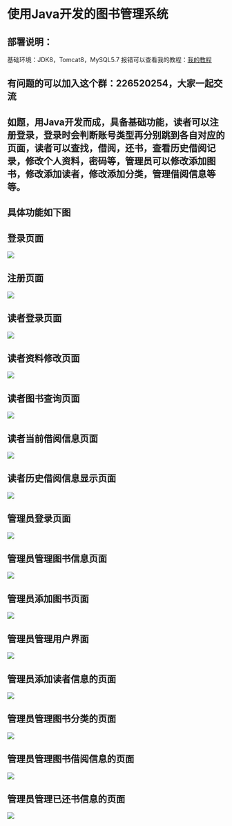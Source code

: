 # 使用Java开发的图书管理系统
## 部署说明：
基础环境：JDK8，Tomcat8，MySQL5.7
报错可以查看我的教程：[我的教程](https://github.com/rainweb521/My-tutorial)
## 有问题的可以加入这个群：226520254，大家一起交流

## 如题，用Java开发而成，具备基础功能，读者可以注册登录，登录时会判断账号类型再分别跳到各自对应的页面，读者可以查找，借阅，还书，查看历史借阅记录，修改个人资料，密码等，管理员可以修改添加图书，修改添加读者，修改添加分类，管理借阅信息等等。

## 具体功能如下图

## 登录页面

![](src/main/webapp/static/img/java46.jpg)

## 注册页面

![](src/main/webapp/static/img/java47.jpg)

## 读者登录页面

![](src/main/webapp/static/img/java48.jpg)

## 读者资料修改页面

![](src/main/webapp/static/img/java49.jpg)

## 读者图书查询页面

![](src/main/webapp/static/img/java50.jpg)

## 读者当前借阅信息页面

![](src/main/webapp/static/img/java51.jpg)

## 读者历史借阅信息显示页面

![](src/main/webapp/static/img/java52.jpg)



## 管理员登录页面

![](src/main/webapp/static/img/java53.jpg)

## 管理员管理图书信息页面

![](src/main/webapp/static/img/java54.jpg)

## 管理员添加图书页面

![](src/main/webapp/static/img/java55.jpg)

## 管理员管理用户界面

![](src/main/webapp/static/img/java56.jpg)

## 管理员添加读者信息的页面

![](src/main/webapp/static/img/java57.jpg)

## 管理员管理图书分类的页面

![](src/main/webapp/static/img/java58.jpg)

## 管理员管理图书借阅信息的页面

![](src/main/webapp/static/img/java59.jpg)

## 管理员管理已还书信息的页面

![](src/main/webapp/static/img/java60.jpg)
